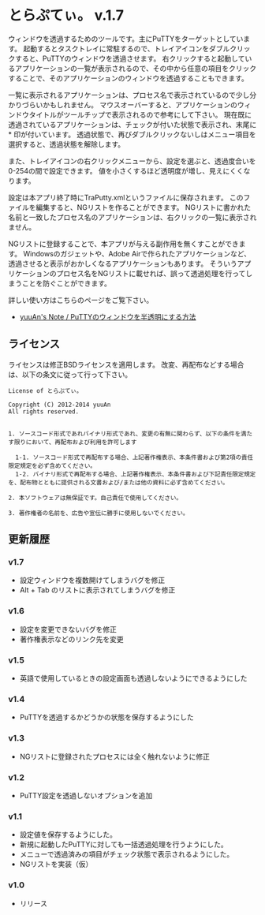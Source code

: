 とらぷてぃ。 v.1.7
==================

ウィンドウを透過するためのツールです。主にPuTTYをターゲットとしています。
起動するとタスクトレイに常駐するので、トレイアイコンをダブルクリックすると、PuTTYのウィンドウを透過させます。
右クリックすると起動しているアプリケーションの一覧が表示されるので、その中から任意の項目をクリックすることで、そのアプリケーションのウィンドウを透過することもできます。

一覧に表示されるアプリケーションは、プロセス名で表示されているので少し分かりづらいかもしれません。
マウスオーバーすると、アプリケーションのウィンドウタイトルがツールチップで表示されるので参考にして下さい。
現在既に透過されているアプリケーションは、チェックが付いた状態で表示され、末尾に * 印が付いています。
透過状態で、再びダブルクリックないしはメニュー項目を選択すると、透過状態を解除します。

また、トレイアイコンの右クリックメニューから、設定を選ぶと、透過度合いを0-254の間で設定できます。
値を小さくするほど透明度が増し、見えにくくなります。

設定は本アプリ終了時にTraPutty.xmlというファイルに保存されます。
このファイルを編集すると、NGリストを作ることができます。
NGリストに書かれた名前と一致したプロセス名のアプリケーションは、右クリックの一覧に表示されません。

NGリストに登録することで、本アプリが与える副作用を無くすことができます。
Windowsのガジェットや、Adobe Airで作られたアプリケーションなど、透過させると表示がおかしくなるアプリケーションもあります。
そういうアプリケーションのプロセス名をNGリストに載せれば、誤って透過処理を行ってしまうことを防ぐことができます。

詳しい使い方はこちらのページをご覧下さい。

* [yuuAn's Note / PuTTYのウィンドウを半透明にする方法]( http://www.yuuan.net/item/504 )


ライセンス
----------

ライセンスは修正BSDライセンスを適用します。
改変、再配布などする場合は、以下の条文に従って行って下さい。

```
License of とらぷてぃ。

Copyright (C) 2012-2014 yuuAn
All rights reserved.


1. ソースコード形式であれバイナリ形式であれ、変更の有無に関わらず、以下の条件を満たす限りにおいて、再配布および利用を許可します

  1-1. ソースコード形式で再配布する場合、上記著作権表示、本条件書および第2項の責任限定規定を必ず含めてください。
  1-2. バイナリ形式で再配布する場合、上記著作権表示、本条件書および下記責任限定規定を、配布物とともに提供される文書および/または他の資料に必ず含めてください。

2. 本ソフトウェアは無保証です。自己責任で使用してください。

3. 著作権者の名前を、広告や宣伝に勝手に使用しないでください。
```


更新履歴
--------

### v1.7

  * 設定ウィンドウを複数開けてしまうバグを修正
  * Alt + Tab のリストに表示されてしまうバグを修正

### v1.6

  * 設定を変更できないバグを修正
  * 著作権表示などのリンク先を変更

### v1.5

  * 英語で使用しているときの設定画面も透過しないようにできるようにした

### v1.4

  * PuTTYを透過するかどうかの状態を保存するようにした

### v1.3

  * NGリストに登録されたプロセスには全く触れないように修正

### v1.2

  * PuTTY設定を透過しないオプションを追加

### v1.1

  * 設定値を保存するようにした。
  * 新規に起動したPuTTYに対しても一括透過処理を行うようにした。
  * メニューで透過済みの項目がチェック状態で表示されるようにした。
  * NGリストを実装（仮）

### v1.0

  * リリース
